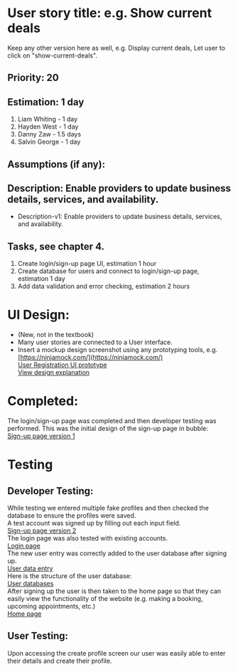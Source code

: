 # User story title: e.g. Show current deals

Keep any other version here as well, e.g. Display current deals, Let user to click on "show-current-deals".

## Priority: 20

## Estimation: 1 day

1. Liam Whiting - 1 day
2. Hayden West - 1 day
3. Danny Zaw - 1.5 days
4. Salvin George - 1 day

## Assumptions (if any):

## Description: Enable providers to update business details, services, and availability.

* Description-v1: Enable providers to update business details, services, and availability.

## Tasks, see chapter 4.

1. Create login/sign-up page UI, estimation 1 hour
2. Create database for users and connect to login/sign-up page, estimation 1 day
3. Add data validation and error checking, estimation 2 hours

# UI Design:
* (New, not in the textbook) 
* Many user stories are connected to a User interface.
* Insert a mockup design screenshot using any prototyping tools, e.g. [https://ninjamock.com/](https://ninjamock.com/)  
 [User Registration UI prototype](../Images/04_Create_Profiles/00_login_ui_prototype.png)  
[View design explanation](design_explanation.md)

# Completed:
The login/sign-up page was completed and then developer testing was performed.
This was the initial design of the sign-up page in bubble:  
[Sign-up page version 1](../Images/04_Create_Profiles/00_login_ui_v1.png)

# Testing

## Developer Testing:
While testing we entered multiple fake profiles and then checked the database to ensure the profiles were saved.  
A test account was signed up by filling out each input field.  
[Sign-up page version 2](../Images/04_Create_Profiles/01_sign_up_new_user.png)  
The login page was also tested with existing accounts.  
[Login page](../Images/04_Create_Profiles/02_log_in_user.png)  
The new user entry was correctly added to the user database after signing up.  
[User data entry](../Images/04_Create_Profiles/03_database_write.png)  
Here is the structure of the user database:  
[User databases](../Images/04_Create_Profiles/04_user_datatype.png)  
After signing up the user is then taken to the home page so that they can easily
view the functionality of the website (e.g. making a booking, upcoming appointments, etc.)  
[Home page](../Images/04_Create_Profiles/05_home_page.png) 

## User Testing:
Upon accessing the create profile screen our user was easily able to enter their details and create their profile.
